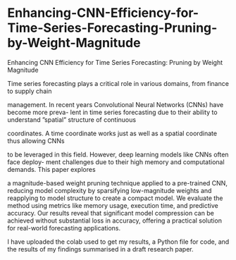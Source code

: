 # Enhancing-CNN-Efficiency-for-Time-Series-Forecasting-Pruning-by-Weight-Magnitude
Enhancing CNN Efficiency for Time Series Forecasting: Pruning by Weight Magnitude


Time series forecasting plays a critical role in various domains, from finance to supply chain

management. In recent years Convolutional Neural Networks (CNNs) have become more preva-
lent in time series forecasting due to their ability to understand ”spatial” structure of continuous

coordinates. A time coordinate works just as well as a spatial coordinate thus allowing CNNs

to be leveraged in this field. However, deep learning models like CNNs often face deploy-
ment challenges due to their high memory and computational demands. This paper explores

a magnitude-based weight pruning technique applied to a pre-trained CNN, reducing model
complexity by sparsifying low-magnitude weights and reapplying to model structure to create
a compact model. We evaluate the method using metrics like memory usage, execution time,
and predictive accuracy. Our results reveal that significant model compression can be achieved
without substantial loss in accuracy, offering a practical solution for real-world forecasting
applications.

I have uploaded the colab used to get my results, a Python file for code, and the results of my findings summarised in a draft research paper. 
